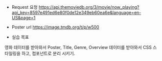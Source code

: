 
- Request 요청
https://api.themoviedb.org/3/movie/now_playing?api_key=8597e491ed6e80f0de12e349eb60ea6e&language=en-US&page=1

- Poster url
https://image.tmdb.org/t/p/w500

- 실습 목표

영화 데이터를 받아와서
Poster, Title, Genre, Overview 데이터를 받아와서
CSS 스타일링을 하고, 컴포넌트로 분리 시키기.